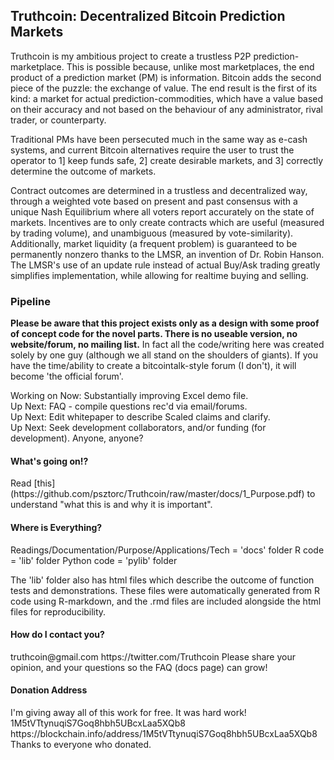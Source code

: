 <h2>Truthcoin: Decentralized Bitcoin Prediction Markets</h2>
Truthcoin is my ambitious project to create a trustless P2P prediction-marketplace. This is possible because, unlike most marketplaces, the end product of a prediction market (PM) is information. Bitcoin adds the second piece of the puzzle: the exchange of value. The end result is the first of its kind: a market for actual prediction-commodities, which have a value based on their accuracy and not based on the behaviour of any administrator, rival trader, or counterparty.

Traditional PMs have been persecuted much in the same way as e-cash systems, and current Bitcoin alternatives require the user to trust the operator to 1] keep funds safe, 2] create desirable markets, and 3] correctly determine the outcome of markets.  

Contract outcomes are determined in a trustless and decentralized way, through a weighted vote based on present and past consensus with a unique Nash Equilibrium where all voters report accurately on the state of markets. Incentives are to only create contracts which are useful (measured by trading volume), and unambiguous (measured by vote-similarity). Additionally, market liquidity (a frequent problem) is guaranteed to be permanently nonzero thanks to the LMSR, an invention of Dr. Robin Hanson. The LMSR's use of an update rule instead of actual Buy/Ask trading greatly simplifies implementation, while allowing for realtime buying and selling.

<h3>Pipeline</h3>

**Please be aware that this project exists only as a design with some proof of concept code for the novel parts. There is no useable version, no website/forum, no mailing list.** In fact all the code/writing here was created solely by one guy (although we all stand on the shoulders of giants). If you have the time/ability to create a bitcointalk-style forum (I don't), it will become 'the official forum'.  

Working on Now: Substantially improving Excel demo file.  
Up Next: FAQ - compile questions rec'd via email/forums.  
Up Next: Edit whitepaper to describe Scaled claims and clarify.   
Up Next: Seek development collaborators, and/or funding (for development). Anyone, anyone?  

<h4>What's going on!?</h4>
Read [this](https://github.com/psztorc/Truthcoin/raw/master/docs/1_Purpose.pdf) to understand "what this is and why it is important".

<h4>Where is Everything?</h4>
Readings/Documentation/Purpose/Applications/Tech = 'docs' folder  
R code = 'lib' folder  
Python code = 'pylib' folder  

The 'lib' folder also has html files which describe the outcome of function tests and demonstrations. These files were automatically generated from R code using R-markdown, and the .rmd files are included alongside the html files for reproducibility.

<h4>How do I contact you?</h4>
truthcoin@gmail.com  
https://twitter.com/Truthcoin  
Please share your opinion, and your questions so the FAQ (docs page) can grow!

<h4>Donation Address</h4>
I'm giving away all of this work for free. It was hard work!  
1M5tVTtynuqiS7Goq8hbh5UBcxLaa5XQb8
https://blockchain.info/address/1M5tVTtynuqiS7Goq8hbh5UBcxLaa5XQb8
Thanks to everyone who donated.